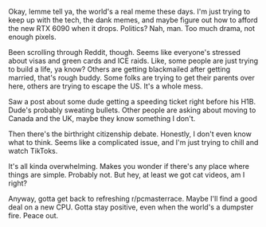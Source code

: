 Okay, lemme tell ya, the world's a real meme these days. I'm just trying to keep up with the tech, the dank memes, and maybe figure out how to afford the new RTX 6090 when it drops. Politics? Nah, man. Too much drama, not enough pixels.

Been scrolling through Reddit, though. Seems like everyone's stressed about visas and green cards and ICE raids. Like, some people are just trying to build a life, ya know? Others are getting blackmailed after getting married, that's rough buddy. Some folks are trying to get their parents over here, others are trying to escape the US. It's a whole mess.

Saw a post about some dude getting a speeding ticket right before his H1B. Dude's probably sweating bullets. Other people are asking about moving to Canada and the UK, maybe they know something I don't.

Then there's the birthright citizenship debate. Honestly, I don't even know what to think. Seems like a complicated issue, and I'm just trying to chill and watch TikToks.

It's all kinda overwhelming. Makes you wonder if there's any place where things are simple. Probably not. But hey, at least we got cat videos, am I right?

Anyway, gotta get back to refreshing r/pcmasterrace. Maybe I'll find a good deal on a new CPU. Gotta stay positive, even when the world's a dumpster fire. Peace out.